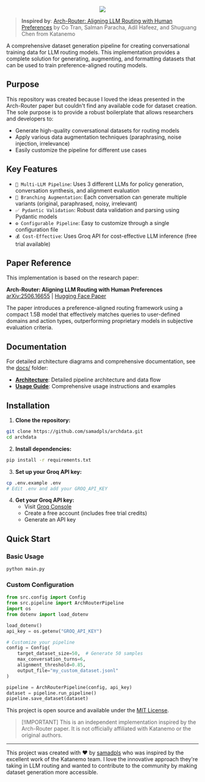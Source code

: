 <p align="center">
  <img src="https://github.com/user-attachments/assets/012da91b-5f6b-401a-83c6-09dd56457fe9" 
</p>




> **Inspired by**: [Arch-Router: Aligning LLM Routing with Human Preferences](https://huggingface.co/papers/2506.16655) by Co Tran, Salman Paracha, Adil Hafeez, and Shuguang Chen from Katanemo

A comprehensive dataset generation pipeline for creating conversational training data for LLM routing models. This implementation provides a complete solution for generating, augmenting, and formatting datasets that can be used to train preference-aligned routing models.

## Purpose

This repository was created because I loved the ideas presented in the Arch-Router paper but couldn't find any available code for dataset creation. The sole purpose is to provide a robust boilerplate that allows researchers and developers to:

- Generate high-quality conversational datasets for routing models
- Apply various data augmentation techniques (paraphrasing, noise injection, irrelevance)
- Easily customize the pipeline for different use cases


## Key Features

- `🚀 Multi-LLM Pipeline`: Uses 3 different LLMs for policy generation, conversation synthesis, and alignment evaluation
- `🌿 Branching Augmentation`: Each conversation can generate multiple variants (original, paraphrased, noisy, irrelevant)
- `✅ Pydantic Validation`: Robust data validation and parsing using Pydantic models
- `⚙️ Configurable Pipeline`: Easy to customize through a single configuration file
- `💰 Cost-Effective`: Uses Groq API for cost-effective LLM inference (free trial available)


## Paper Reference

This implementation is based on the research paper:

**Arch-Router: Aligning LLM Routing with Human Preferences**  
[arXiv:2506.16655](https://huggingface.co/papers/2506.16655) | [Hugging Face Paper](https://huggingface.co/papers/2506.16655)

The paper introduces a preference-aligned routing framework using a compact 1.5B model that effectively matches queries to user-defined domains and action types, outperforming proprietary models in subjective evaluation criteria.

## Documentation

For detailed architecture diagrams and comprehensive documentation, see the [docs/](docs/) folder:

- **[Architecture](docs/ARCHITECTURE.md)**: Detailed pipeline architecture and data flow
- **[Usage Guide](docs/USAGE.md)**: Comprehensive usage instructions and examples


## Installation

1. **Clone the repository:**
```bash
git clone https://github.com/samadpls/archdata.git
cd archdata
```

2. **Install dependencies:**
```bash
pip install -r requirements.txt
```

3. **Set up your Groq API key:**
```bash
cp .env.example .env
# Edit .env and add your GROQ_API_KEY
```

4. **Get your Groq API key:**
   - Visit [Groq Console](https://console.groq.com/keys)
   - Create a free account (includes free trial credits)
   - Generate an API key

## Quick Start

### Basic Usage

```bash
python main.py
```

### Custom Configuration

```python
from src.config import Config
from src.pipeline import ArchRouterPipeline
import os
from dotenv import load_dotenv

load_dotenv()
api_key = os.getenv("GROQ_API_KEY")

# Customize your pipeline
config = Config(
    target_dataset_size=50,  # Generate 50 samples
    max_conversation_turns=6,
    alignment_threshold=0.85,
    output_file="my_custom_dataset.jsonl"
)

pipeline = ArchRouterPipeline(config, api_key)
dataset = pipeline.run_pipeline()
pipeline.save_dataset(dataset)
```






This project is open source and available under the [MIT License](LICENSE).


> [!IMPORTANT] This is an independent implementation inspired by the Arch-Router paper. It is not officially affiliated with Katanemo or the original authors.

---

This project was created with ❤️ by [samadpls](https://github.com/samadpls) who was inspired by the excellent work of the Katanemo team. I love the innovative approach they're taking in LLM routing and wanted to contribute to the community by making dataset generation more accessible.
